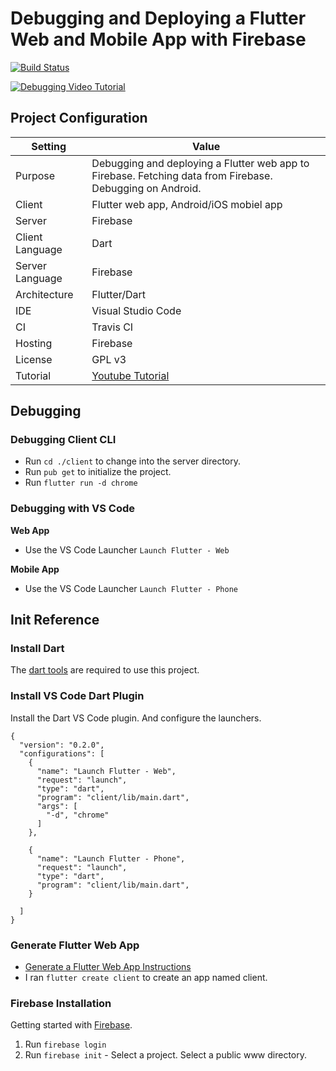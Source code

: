 # Debugging and Deploying a Flutter Web and Mobile App with Firebase

[![Build Status](https://travis-ci.org/branflake2267/debugging-flutter-firebase.svg?branch=master)](https://travis-ci.org/branflake2267/debugging-flutter-firebase)

[![Debugging Video Tutorial](https://img.youtube.com/vi/xxxx/0.jpg)](https://www.youtube.com/watch?v=xxxxx)
 

## Project Configuration 
| Setting | Value |
| --- | --- |
| Purpose | Debugging and deploying a Flutter web app to Firebase. Fetching data from Firebase. Debugging on Android. |
| Client | Flutter web app, Android/iOS mobiel app |
| Server | Firebase|
| Client Language | Dart |
| Server Language | Firebase |
| Architecture | Flutter/Dart |
| IDE | Visual Studio Code |
| CI | Travis CI |
| Hosting | Firebase |
| License | GPL v3 |
| Tutorial | [Youtube Tutorial](https://youtu.be/xxxxx) |


## Debugging

### Debugging Client CLI

* Run `cd ./client` to change into the server directory.
* Run `pub get` to initialize the project.
* Run `flutter run -d chrome`

### Debugging with VS Code

**Web App**
* Use the VS Code Launcher `Launch Flutter - Web`

**Mobile App**
* Use the VS Code Launcher `Launch Flutter - Phone`



## Init Reference

### Install Dart
The [dart tools](https://dart.dev/get-dart) are required to use this project. 

### Install VS Code Dart Plugin
Install the Dart VS Code plugin. And configure the launchers.

```
{
  "version": "0.2.0",
  "configurations": [
    {
      "name": "Launch Flutter - Web",
      "request": "launch",
      "type": "dart",
      "program": "client/lib/main.dart",
      "args": [
        "-d", "chrome"
      ]
    },

    {
      "name": "Launch Flutter - Phone",
      "request": "launch",
      "type": "dart",
      "program": "client/lib/main.dart",
    }

  ]
}
```

### Generate Flutter Web App

* [Generate a Flutter Web App Instructions](https://flutter.dev/docs/get-started/web)
* I ran `flutter create client` to create an app named client.


### Firebase Installation
Getting started with [Firebase](https://firebase.google.com/docs/hosting/quickstart). 

1. Run `firebase login`
2. Run `firebase init` - Select a project. Select a public www directory.
